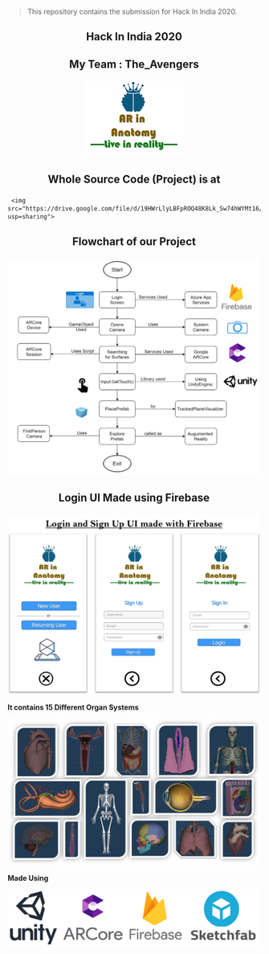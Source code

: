 
> This repository contains the submission for Hack In India 2020.
## <p align="center"> Hack In India 2020 </p>

## <p align="center"> My Team : The_Avengers </p>
<p align="center">
 <img  src="https://github.com/sanket9006/Hack-In-India/blob/master/222.png">
</p>


## <p align="center"> Whole Source Code (Project) is at  </p>



     <img  src="https://drive.google.com/file/d/19HWrLlyLBFpROQ48K8Lk_Sw74hWYMt16/view?usp=sharing">



## <p align="center"> Flowchart of our Project</p>

<p align="center">
 <img  src="https://github.com/sanket9006/Hack-In-India/blob/master/sad.png">
</p>

## <p align="center"> Login UI Made using Firebase </p>

<p align="center">
 <img  src="https://github.com/sanket9006/Hack-In-India/blob/master/dddddddddd.png">
</p>


**It contains 15 Different Organ Systems**

<p align="center">
 <img  src="https://github.com/sanket9006/Hack-In-India/blob/master/9999999999999999.png">
</p>


**Made Using**

<p align="center">
 <img  src="https://github.com/sanket9006/Hack-In-India/blob/master/Unity%20%2B%20Arcore%20%2B%20Firebase%20%20%2B%20Sketchfab.png">
</p>

